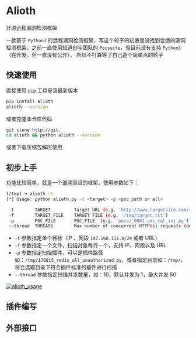 # Alioth
开源远程漏洞检测框架

一款基于 `Python3` 的远程漏洞检测框架，写这个轮子的初衷是没找到合适的漏洞检测框架，之前一直使用知道创宇团队的 `Pocsuite`，但目前没有支持 `Python3`（在开发，但一直没有公开），
所以不打算等了自己造个简单点的轮子

## 快速使用

直接使用 `pip` 工具安装最新版本

```bash
pip install alioth
alioth --version
```

或者克隆本仓库代码

```bash
git clone http://git.
cd alioth && python alioth --version
```

或者下载压缩包解压使用


## 初步上手

功能比较简单，就是一个漏洞验证的框架，使用参数如下：

```bash
(/tmp) ➜ alioth -h
[*] Usage: python alioth.py -t <target> -p <poc_path or all>

 -t        TARGET         Target URL (e.g. 'http://www.targetsite.com/')
 -f        TARGET_FILE    TARGET FILE (e.g. '/tmp/target.txt')
 -p        POC_FILE       POC_FILE  (e.g. 'pocs/_0001_cms_sql_inj.py') or all
 --thread  THREADS        Max number of concurrent HTTP(s) requests (default 5)
```

- `-t` 参数指定单个目标（IP 、网段 `192.168.111.0/24` 或者 URL）
- `-f` 参数指定一个文件，扫描对象每行一个，支持 IP、网段以及 URL
- `-p` 参数指定扫描插件，可以是插件路径如：`/tmp/170815_redis_all_unauthorized.py`，或者指定目录如：`/tmp/`，将会选取目录下符合插件标准的插件进行扫描
- `--thread`  参数指定扫描并发数量，如：10，默认并发为 1，最大并发 50


[![alioth_usage](https://asciinema.org/a/X6eAlybTCn0f4x0Yo4LRtLS3N.svg)](https://asciinema.org/a/X6eAlybTCn0f4x0Yo4LRtLS3N)

## 插件编写



## 外部接口
